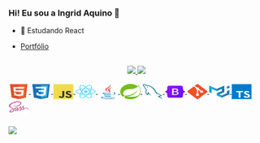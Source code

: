 ### Hi! Eu sou a Ingrid Aquino 👋




- 🌱 Estudando React 

- [Portfólio](https://mylio.netlify.app/)


##

<div align="center">
  <a href="https://github.com/Ingridaquino">
  <img height="160em"  src="https://github-readme-stats.vercel.app/api?username=ingridaquino&show_icons=true&theme=aura&include_all_commits=true&count_private=true"/>
  <img height="160em" src="https://github-readme-stats.vercel.app/api/top-langs/?username=ingridaquino&layout=compact&langs_count=7&theme=aura"/>
</div>
  
<div style="display: inline_block"><br>
  <img align="center" alt="Ingrid-HTML" height="30" width="40" src="https://raw.githubusercontent.com/devicons/devicon/master/icons/html5/html5-original.svg">
  <img align="center" alt="Ingrid-CSS" height="30" width="40" src="https://raw.githubusercontent.com/devicons/devicon/master/icons/css3/css3-original.svg">
  <img align="center" alt="Ingrid-JS" height="30" width="40" src="https://raw.githubusercontent.com/devicons/devicon/master/icons/javascript/javascript-original.svg">
  <img align="center" alt="Ingrid-REACT" height="30" width="40" src="https://raw.githubusercontent.com/devicons/devicon/master/icons/react/react-original.svg">
  <img align="center" alt="Ingrid-JAVA" height="30" width="40" src="https://raw.githubusercontent.com/devicons/devicon/master/icons/java/java-original.svg">
  <img align="center" alt="Ingrid-SPRINGTOOL" height="30" width="40" src="https://raw.githubusercontent.com/devicons/devicon/master/icons/spring/spring-original.svg">
  <img align="center" alt="Ingrid-MYSQL" height="30" width="40" src="https://raw.githubusercontent.com/devicons/devicon/master/icons/mysql/mysql-original.svg">
  <img align="center" alt="Ingrid-BOOTSTRAP" height="30" width="40" src="https://raw.githubusercontent.com/devicons/devicon/master/icons/bootstrap/bootstrap-original.svg">
  <img align="center" alt="Ingrid-GIT" height="30" width="40" src="https://raw.githubusercontent.com/devicons/devicon/master/icons/git/git-original.svg">
    <img align="center" alt="Ingrid-MATERIALUI" height="30" width="40" src="https://raw.githubusercontent.com/devicons/devicon/master/icons/materialui/materialui-original.svg">
    <img align="center" alt="Ingrid-TYPESCRIP" height="30" width="40" src="https://raw.githubusercontent.com/devicons/devicon/master/icons/typescript/typescript-original.svg">
    <img align="center" alt="Ingrid-SASS" height="30" width="40" src="https://raw.githubusercontent.com/devicons/devicon/master/icons/sass/sass-original.svg">

  
  
  



  
  
  
</div>

  ###
  
  <div>
    <a href = "mailto:ingridaquinosoares@gmail.com">
      <img src="https://img.shields.io/badge/-Gmail-%23333?style=for-the-badge&logo=gmail&logoColor=white" target="_blank">
    </a> 
  </div>
  
